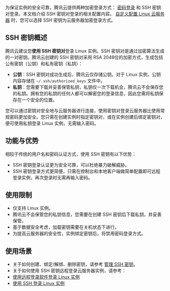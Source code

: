 为保证实例的安全可靠，腾讯云提供两种加密登录方式： [密码登录](/doc/product/213/6093) 和 SSH 密钥对登录。本文档介绍 SSH 密钥对登录的相关配置内容。
[自定义配置 Linux 云服务器](/doc/product/213/10517#.E8.AE.BE.E7.BD.AE.E4.BF.A1.E6.81.AF) 时，您可以选择 SSH 密钥为云服务器加密登录方式。

## SSH 密钥概述
腾讯云建议您**使用 SSH 密钥对**登录 Linux 实例。SSH 密钥对是通过加密算法生成的一对密钥。腾讯云创建的 SSH 密钥对采用 RSA 2048位的加密方式，生成包括公有密钥（公钥）和私有密钥（私钥）：
- **公钥**：SSH 密钥对成功生成后，腾讯云仅存储公钥。对于 Linux 实例，公钥内容存储在 `~/.ssh/authorized_keys` 文件中。
- **私钥**：您需要下载并妥善保管私钥，私钥仅一次下载机会，腾讯云不会保存您的私钥。拥有您的私钥的任何人都可以解密您的登录信息，因此您需将私钥保存在一个安全的位置。

您可以通过密钥对安全地与云服务器进行连接，使用密钥对登录云服务器比使用常规密码更加安全。您只需在创建实例时指定密钥对，或在实例创建后绑定密钥对，便可使用私钥登录 Linux 实例，无需输入密码。

## 功能与优势
相较于传统的用户名和密码认证方式，使用 SSH 密钥有以下优势：
- SSH 密钥登录认证更为安全可靠，可以杜绝暴力破解威胁。
- SSH 密钥登录方式更简便，只需在控制台和本地客户端做简单配置即可远程登录实例，再次登录时无需再输入密码。

## 使用限制
- 仅支持 Linux 实例。
- 腾讯云不会保管您的私钥信息，您需要在创建 SSH 密钥后下载私钥，并妥善保管。
- 基于数据安全考虑，加载密钥需要在关机状态下进行。
- 为提高云服务器的安全性，实例绑定密钥后，将禁用密码登录方式。


## 使用场景
- 关于如何创建、绑定/解绑、删除密钥，请参考 [管理 SSH 密钥](https://cloud.tencent.com/document/product/213/16691)。
- 关于如何使用 SSH 密钥远程登录云服务器实例，请参考：
 - [使用远程登录软件登录 Linux 实例](https://cloud.tencent.com/document/product/213/35699#.E4.BD.BF.E7.94.A8.E5.AF.86.E9.92.A5.E7.99.BB.E5.BD.95)
 - [使用 SSH 登录 Linux 实例](https://cloud.tencent.com/document/product/213/35700#.E4.BD.BF.E7.94.A8.E5.AF.86.E9.92.A5.E7.99.BB.E5.BD.95)



